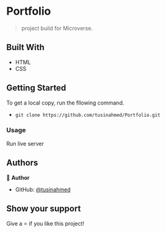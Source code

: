 # Portfolio

> project build for Microverse.

## Built With

- HTML
- CSS

## Getting Started

To get a local copy, run the fllowing command.

- `git clone https://github.com/tusinahmed/Portfolio.git`

### Usage

Run live server

## Authors

👤 **Author**

- GitHub: [@tusinahmed](https://github.com/tusinahmed)

## Show your support

Give a ⭐️ if you like this project!
